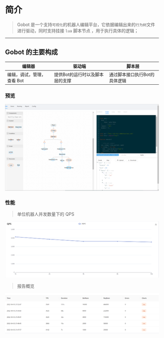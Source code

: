 # 简介

> Gobot 是一个支持`可视化`的机器人编辑平台，它依据编辑出来的`行为树`文件进行驱动，同时支持挂接 `lua` 脚本节点 ，用于执行具体的逻辑；

---

## Gobot 的主要构成

|编辑器|驱动端|脚本层|
|-|-|-|
|编辑，调试，管理，查看 Bot|提供Bot的运行时以及脚本层的支撑|通过脚本接口执行Bot的具体逻辑|


### 预览
![img](/res/preview.png)

### 性能

> 单位机器人并发数量下的 QPS

![img](/res/gobot_qps.png)

> 报告概览

![img](/res/gobot_qps_report.png)